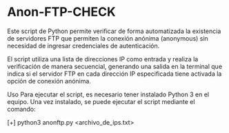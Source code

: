 # Anon-FTP-CHECK

Este script de Python permite verificar de forma automatizada la existencia de servidores FTP que permiten la conexión anónima (anonymous) sin necesidad de ingresar credenciales de autenticación.

El script utiliza una lista de direcciones IP como entrada y realiza la verificación de manera secuencial, generando una salida en la terminal que indica si el servidor FTP en cada dirección IP especificada tiene activada la opción de conexión anónima.

Uso
Para ejecutar el script, es necesario tener instalado Python 3 en el equipo. Una vez instalado, se puede ejecutar el script mediante el comando:

[+] python3 anonftp.py <archivo_de_ips.txt>
